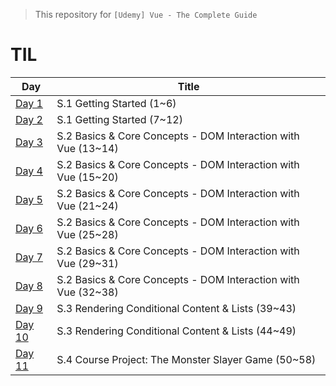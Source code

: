 > This repository for `[Udemy] Vue - The Complete Guide`

# TIL

| Day                            | Title                                                         |
| ------------------------------ | ------------------------------------------------------------- |
| [Day 1](./markdown/230512.md)  | S.1 Getting Started (1~6)                                     |
| [Day 2](./markdown/230513.md)  | S.1 Getting Started (7~12)                                    |
| [Day 3](./markdown/230514.md)  | S.2 Basics & Core Concepts - DOM Interaction with Vue (13~14) |
| [Day 4](./markdown/230515.md)  | S.2 Basics & Core Concepts - DOM Interaction with Vue (15~20) |
| [Day 5](./markdown/230516.md)  | S.2 Basics & Core Concepts - DOM Interaction with Vue (21~24) |
| [Day 6](./markdown/230517.md)  | S.2 Basics & Core Concepts - DOM Interaction with Vue (25~28) |
| [Day 7](./markdown/230518.md)  | S.2 Basics & Core Concepts - DOM Interaction with Vue (29~31) |
| [Day 8](./markdown/230519.md)  | S.2 Basics & Core Concepts - DOM Interaction with Vue (32~38) |
| [Day 9](./markdown/230520.md)  | S.3 Rendering Conditional Content & Lists (39~43)             |
| [Day 10](./markdown/230521.md) | S.3 Rendering Conditional Content & Lists (44~49)             |
| [Day 11](./markdown/230523.md) | S.4 Course Project: The Monster Slayer Game (50~58)           |
